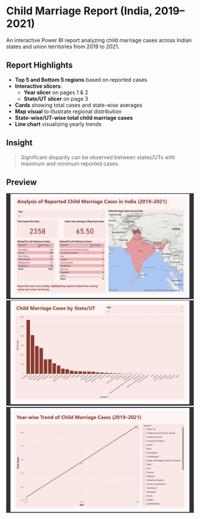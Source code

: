 # Child Marriage Report (India, 2019–2021)

An interactive Power BI report analyzing child marriage cases across Indian states and union territories from 2019 to 2021.

## Report Highlights

- **Top 5 and Bottom 5 regions** based on reported cases
- **Interactive slicers**:
  - **Year slicer** on pages 1 & 2
  - **State/UT slicer** on page 3
- **Cards** showing total cases and state-wise averages
- **Map visual** to illustrate regional distribution
- **State-wise/UT-wise total child marriage cases**
- **Line chart** visualizing yearly trends

## Insight

> Significant disparity can be observed between states/UTs with maximum and minimum reported cases.

## Preview

![Report Snapshot 1](child-marriage-report-summary.jpg)
![Report Snapshot 2](child-marriage-report-utstate.jpg)
![Report Snapshot 2](child-marriage-report-trend.jpg)
